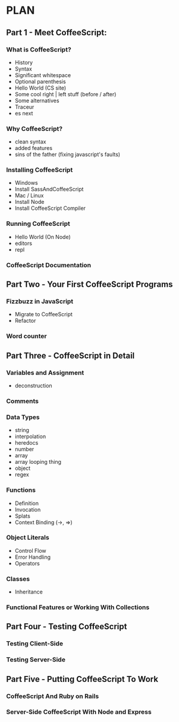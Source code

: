 PLAN
====

Part 1 - Meet CoffeeScript:
---------------------------

### What is CoffeeScript?

* History
* Syntax
* Significant whitespace
* Optional parenthesis
* Hello World (CS site)
* Some cool right | left stuff (before / after)
* Some alternatives
* Traceur
* es next

### Why CoffeeScript?

* clean syntax
* added features
* sins of the father (fixing javascript's faults)

### Installing CoffeeScript

* Windows
* Install SassAndCoffeeScript
* Mac / Linux
* Install Node
* Install CoffeeScript Compiler

### Running CoffeeScript

* Hello World (On Node)
* editors
* repl

### CoffeeScript Documentation

Part Two - Your First CoffeeScript Programs
-------------------------------------------

### Fizzbuzz in JavaScript

* Migrate to CoffeeScript
* Refactor

### Word counter


Part Three - CoffeeScript in Detail
-----------------------------------

### Variables and Assignment

* deconstruction

### Comments

### Data Types

* string
* interpolation
* heredocs
* number
* array
* array looping thing
* object
* regex

### Functions

* Definition
* Invocation
* Splats
* Context Binding (->, =>)

### Object Literals

* Control Flow
* Error Handling
* Operators

### Classes
* Inheritance

### Functional Features or Working With Collections

Part Four - Testing CoffeeScript
--------------------------------

### Testing Client-Side

### Testing Server-Side

Part Five - Putting CoffeeScript To Work
----------------------------------------

### CoffeeScript And Ruby on Rails

### Server-Side CoffeeScript With Node and Express
